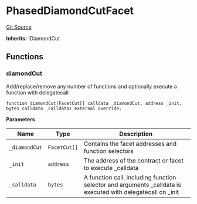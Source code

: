 # PhasedDiamondCutFacet
[Git Source](https://github.com/nayms/contracts-v3/blob/0aa70a4d39a9875c02cd43cc38c09012f52d800e/src/facets/PhasedDiamondCutFacet.sol)

**Inherits:**
IDiamondCut


## Functions
### diamondCut

Add/replace/remove any number of functions and optionally execute
a function with delegatecall


```solidity
function diamondCut(FacetCut[] calldata _diamondCut, address _init, bytes calldata _calldata) external override;
```
**Parameters**

|Name|Type|Description|
|----|----|-----------|
|`_diamondCut`|`FacetCut[]`|Contains the facet addresses and function selectors|
|`_init`|`address`|The address of the contract or facet to execute _calldata|
|`_calldata`|`bytes`|A function call, including function selector and arguments _calldata is executed with delegatecall on _init|


